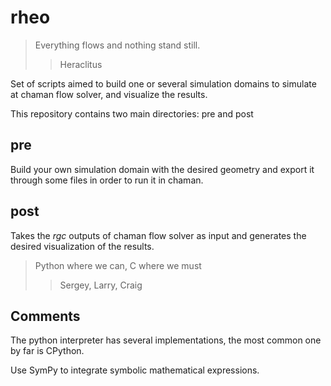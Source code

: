# rheo

> Everything flows and nothing stand still.
>
> > Heraclitus

Set of scripts aimed to build one or several simulation domains to simulate at chaman flow solver, and visualize the results.

This repository contains two main directories: pre and post

## pre

Build your own simulation domain with the desired geometry and export it through some files in order to run it in chaman.

## post

Takes the _rgc_ outputs of chaman flow solver as input and generates the desired visualization of the results.

> Python where we can, C where we must
>
> > Sergey, Larry, Craig

## Comments

The python interpreter has several implementations, the most common one by far is CPython.

Use SymPy to integrate symbolic mathematical expressions.
